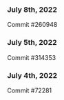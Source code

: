 ### July 8th, 2022

Commit #260948

### July 5th, 2022

Commit #314353


### July 4th, 2022

Commit #72281
